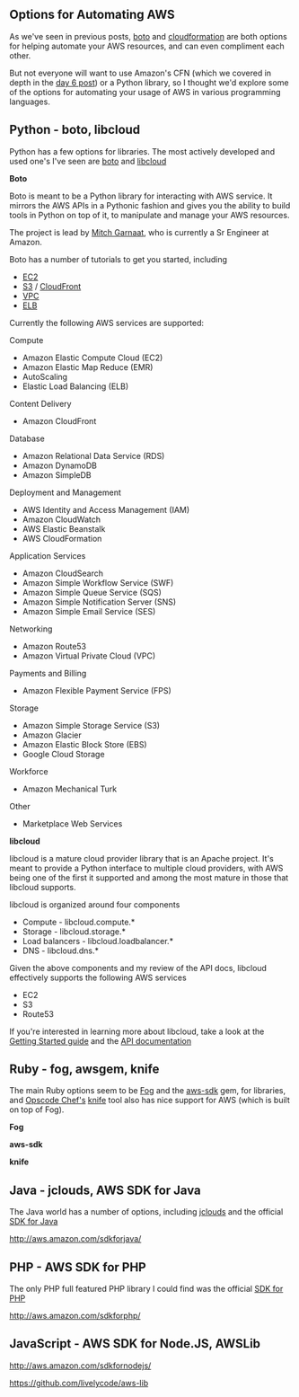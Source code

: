 Options for Automating AWS
--------------------------

As we've seen in previous posts, [boto]() and [cloudformation]() are both options for helping automate your AWS resources, and can even compliment each other. 

But not everyone will want to use Amazon's CFN (which we covered in depth in the [day 6 post]()) or a Python library, so I thought we'd explore some of the options for automating your usage of AWS in various programming languages.

Python - boto, libcloud
-----------------------

Python has a few options for libraries. The most actively developed and used one's I've seen are [boto]() and [libcloud]()

__Boto__

Boto is meant to be a Python library for interacting with AWS service. It mirrors the AWS APIs in a Pythonic fashion and gives you the ability to build tools in Python on top of it, to manipulate and manage your AWS resources.

The project is lead by [Mitch Garnaat](https://twitter.com/garnaat), who is currently a Sr Engineer at Amazon.

Boto has a number of tutorials to get you started, including

* [EC2](http://boto.cloudhackers.com/en/latest/ec2_tut.html)
* [S3](http://boto.cloudhackers.com/en/latest/s3_tut.html) / [CloudFront](http://boto.cloudhackers.com/en/latest/cloudfront_tut.html)
* [VPC](http://boto.cloudhackers.com/en/latest/vpc_tut.html)
* [ELB](http://boto.cloudhackers.com/en/latest/elb_tut.html)

Currently the following AWS services are supported:

Compute

* Amazon Elastic Compute Cloud (EC2)
* Amazon Elastic Map Reduce (EMR)
* AutoScaling
* Elastic Load Balancing (ELB)

Content Delivery

* Amazon CloudFront

Database

* Amazon Relational Data Service (RDS)
* Amazon DynamoDB
* Amazon SimpleDB

Deployment and Management

* AWS Identity and Access Management (IAM)
* Amazon CloudWatch
* AWS Elastic Beanstalk
* AWS CloudFormation

Application Services

* Amazon CloudSearch
* Amazon Simple Workflow Service (SWF)
* Amazon Simple Queue Service (SQS)
* Amazon Simple Notification Server (SNS)
* Amazon Simple Email Service (SES)

Networking

* Amazon Route53
* Amazon Virtual Private Cloud (VPC)

Payments and Billing

* Amazon Flexible Payment Service (FPS)

Storage

* Amazon Simple Storage Service (S3)
* Amazon Glacier
* Amazon Elastic Block Store (EBS)
* Google Cloud Storage

Workforce

* Amazon Mechanical Turk

Other

* Marketplace Web Services

__libcloud__

libcloud is a mature cloud provider library that is an Apache project. It's meant to provide a Python interface to multiple cloud providers, with AWS being one of the first it supported and among the most mature in those that libcloud supports.

libcloud is organized around four components

* Compute - libcloud.compute.*
* Storage - libcloud.storage.*
* Load balancers - libcloud.loadbalancer.*
* DNS - libcloud.dns.*

Given the above components and my review of the API docs, libcloud effectively supports the following AWS services

* EC2
* S3 
* Route53

If you're interested in learning more about libcloud, take a look at the [Getting Started guide](http://libcloud.apache.org/getting-started.html) and the [API documentation](http://libcloud.apache.org/apidocs/0.11.4/)

Ruby - fog, awsgem, knife
-------------------------

The main Ruby options seem to be [Fog]() and the [aws-sdk](http://aws.amazon.com/articles/8621639827664165) gem, for libraries, and [Opscode Chef's]() [knife]() tool also has nice support for AWS (which is built on top of Fog).

__Fog__



__aws-sdk__





__knife__



Java - jclouds, AWS SDK for Java
--------------------------------

The Java world has a number of options, including [jclouds]() and the official [SDK for Java]()

http://aws.amazon.com/sdkforjava/

PHP - AWS SDK for PHP
---------------------

The only PHP full featured PHP library I could find was the official [SDK for PHP]()

http://aws.amazon.com/sdkforphp/

JavaScript - AWS SDK for Node.JS, AWSLib
--------------------------------

http://aws.amazon.com/sdkfornodejs/

https://github.com/livelycode/aws-lib
